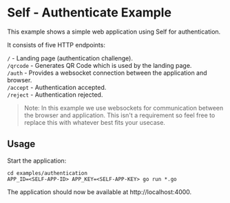 # Self - Authenticate Example

This example shows a simple web application using Self for authentication.

It consists of five HTTP endpoints:

`/`  - Landing page (authentication challenge).  
`/qrcode`  - Generates QR Code which is used by the landing page.  
`/auth`  - Provides a websocket connection between the application and browser.  
`/accept`  - Authentication accepted.  
`/reject`  - Authentication rejected.

> Note: In this example we use websockets for communication between the browser and application. This isn't a requirement so feel free to replace this with whatever best fits your usecase.

## Usage

Start the application:
```
cd examples/authentication
APP_ID=<SELF-APP-ID> APP_KEY=<SELF-APP-KEY> go run *.go
```

The application should now be available at http://localhost:4000.
